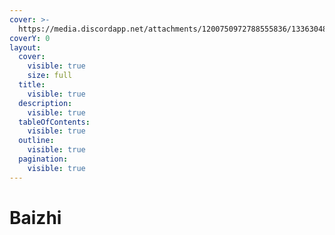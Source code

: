 ```yaml
---
cover: >-
  https://media.discordapp.net/attachments/1200750972788555836/1336304831358439524/image.png?ex=67a3525b&is=67a200db&hm=ce280d64d7e9328ff75fd49bf5c27a23fc7cd7a9ff2d7fead2f9e75a3233201b&=&format=webp&quality=lossless&width=825&height=219
coverY: 0
layout:
  cover:
    visible: true
    size: full
  title:
    visible: true
  description:
    visible: true
  tableOfContents:
    visible: true
  outline:
    visible: true
  pagination:
    visible: true
---
```


# Baizhi

